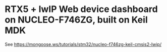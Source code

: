 # RTX5 + lwIP Web device dashboard on NUCLEO-F746ZG, built on Keil MDK

See https://mongoose.ws/tutorials/stm32/nucleo-f746zg-keil-cmsis2-lwip/
